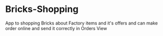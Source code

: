 # Bricks-Shopping
App to shopping Bricks about Factory items and it's offers and can make order online and send it correctly in Orders View 
